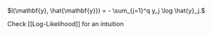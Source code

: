 $l(\mathbf{y}, \hat{\mathbf{y}}) = - \sum_{j=1}^q y_j \log \hat{y}_j.$

Check [[Log-Likelihood]] for an intuition